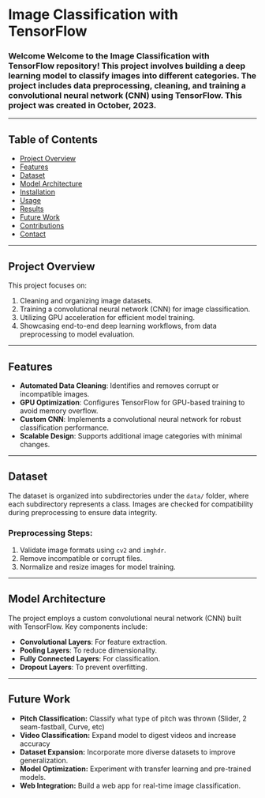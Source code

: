 # Image Classification with TensorFlow

### Welcome Welcome to the **Image Classification with TensorFlow** repository! This project involves building a deep learning model to classify images into different categories. The project includes data preprocessing, cleaning, and training a convolutional neural network (CNN) using TensorFlow. This project was created in October, 2023. 

---

## Table of Contents
- [Project Overview](#project-overview)
- [Features](#features)
- [Dataset](#dataset)
- [Model Architecture](#model-architecture)
- [Installation](#installation)
- [Usage](#usage)
- [Results](#results)
- [Future Work](#future-work)
- [Contributions](#contributions)
- [Contact](#contact)

---

## Project Overview

This project focuses on:
1. Cleaning and organizing image datasets.
2. Training a convolutional neural network (CNN) for image classification.
3. Utilizing GPU acceleration for efficient model training.
4. Showcasing end-to-end deep learning workflows, from data preprocessing to model evaluation.

---

## Features

- **Automated Data Cleaning**: Identifies and removes corrupt or incompatible images.
- **GPU Optimization**: Configures TensorFlow for GPU-based training to avoid memory overflow.
- **Custom CNN**: Implements a convolutional neural network for robust classification performance.
- **Scalable Design**: Supports additional image categories with minimal changes.

---

## Dataset

The dataset is organized into subdirectories under the `data/` folder, where each subdirectory represents a class. Images are checked for compatibility during preprocessing to ensure data integrity.

### Preprocessing Steps:
1. Validate image formats using `cv2` and `imghdr`.
2. Remove incompatible or corrupt files.
3. Normalize and resize images for model training.

---

## Model Architecture

The project employs a custom convolutional neural network (CNN) built with TensorFlow. Key components include:
- **Convolutional Layers**: For feature extraction.
- **Pooling Layers**: To reduce dimensionality.
- **Fully Connected Layers**: For classification.
- **Dropout Layers**: To prevent overfitting.

---
## Future Work
- **Pitch Classification:** Classify what type of pitch was thrown (Slider, 2 seam-fastball, Curve, etc)
- **Video Classification:** Expand model to digest videos and increase accuracy
- **Dataset Expansion:** Incorporate more diverse datasets to improve generalization.
- **Model Optimization:** Experiment with transfer learning and pre-trained models.
- **Web Integration:** Build a web app for real-time image classification.
